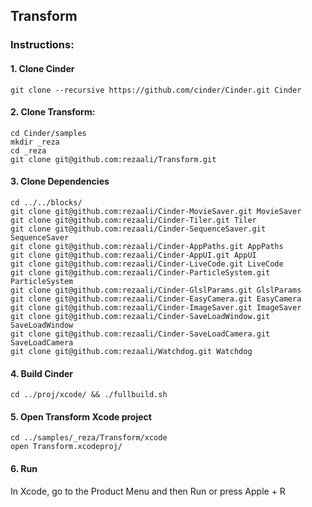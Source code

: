Transform
--

### Instructions:


#### 1. Clone Cinder
```
git clone --recursive https://github.com/cinder/Cinder.git Cinder
```
#### 2. Clone Transform:
```
cd Cinder/samples
mkdir _reza
cd _reza
git clone git@github.com:rezaali/Transform.git
```

#### 3. Clone Dependencies
```
cd ../../blocks/
git clone git@github.com:rezaali/Cinder-MovieSaver.git MovieSaver
git clone git@github.com:rezaali/Cinder-Tiler.git Tiler
git clone git@github.com:rezaali/Cinder-SequenceSaver.git SequenceSaver
git clone git@github.com:rezaali/Cinder-AppPaths.git AppPaths
git clone git@github.com:rezaali/Cinder-AppUI.git AppUI
git clone git@github.com:rezaali/Cinder-LiveCode.git LiveCode
git clone git@github.com:rezaali/Cinder-ParticleSystem.git ParticleSystem
git clone git@github.com:rezaali/Cinder-GlslParams.git GlslParams
git clone git@github.com:rezaali/Cinder-EasyCamera.git EasyCamera
git clone git@github.com:rezaali/Cinder-ImageSaver.git ImageSaver
git clone git@github.com:rezaali/Cinder-SaveLoadWindow.git SaveLoadWindow
git clone git@github.com:rezaali/Cinder-SaveLoadCamera.git SaveLoadCamera
git clone git@github.com:rezaali/Watchdog.git Watchdog
```

#### 4. Build Cinder
```
cd ../proj/xcode/ && ./fullbuild.sh
```

#### 5. Open Transform Xcode project
```
cd ../samples/_reza/Transform/xcode
open Transform.xcodeproj/
```

#### 6. Run
In Xcode, go to the Product Menu and then Run or press Apple + R



